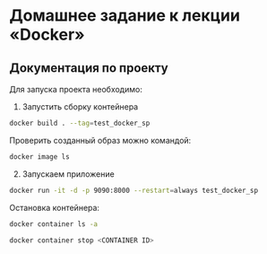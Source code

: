 # Домашнее задание к лекции «Docker»

## Документация по проекту

Для запуска проекта необходимо:

1. Запустить сборку контейнера

```bash
docker build . --tag=test_docker_sp
```

Проверить созданный образ можно командой:

```bash
docker image ls
```

2. Запускаем приложение

```bash
docker run -it -d -p 9090:8000 --restart=always test_docker_sp
```

Остановка контейнера:

```bash
docker container ls -a
```

```bash
docker container stop <CONTAINER ID>
```
